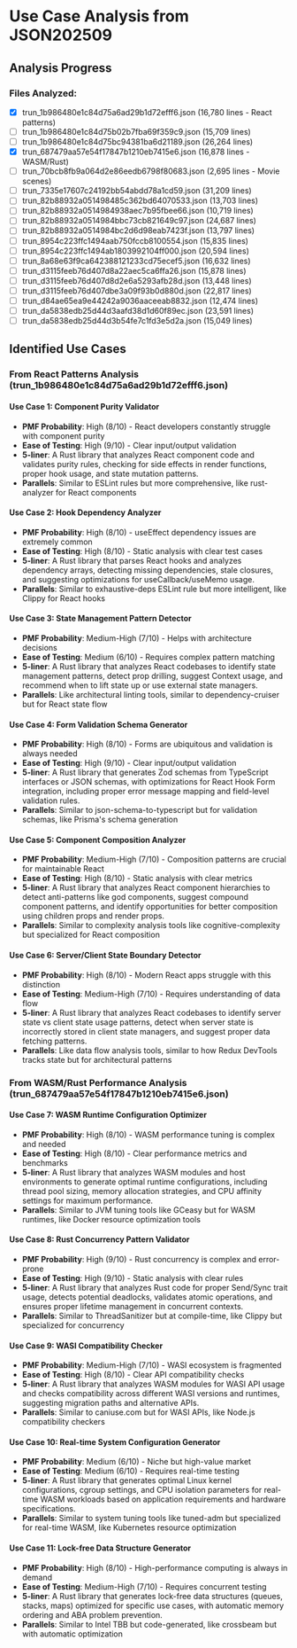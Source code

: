 # Use Case Analysis from JSON202509

## Analysis Progress

### Files Analyzed:
- [x] trun_1b986480e1c84d75a6ad29b1d72efff6.json (16,780 lines - React patterns)
- [ ] trun_1b986480e1c84d75b02b7fba69f359c9.json (15,709 lines)
- [ ] trun_1b986480e1c84d75bc94381ba6d21189.json (26,264 lines)
- [x] trun_687479aa57e54f17847b1210eb7415e6.json (16,878 lines - WASM/Rust)
- [ ] trun_70bcb8fb9a064d2e86eedb6798f80683.json (2,695 lines - Movie scenes)
- [ ] trun_7335e17607c24192bb54abdd78a1cd59.json (31,209 lines)
- [ ] trun_82b88932a051498485c362bd64070533.json (13,703 lines)
- [ ] trun_82b88932a0514984938aec7b95fbee66.json (10,719 lines)
- [ ] trun_82b88932a0514984bbc73cb821649c97.json (24,687 lines)
- [ ] trun_82b88932a0514984bc2d6d98eab7423f.json (13,797 lines)
- [ ] trun_8954c223ffc1494aab750fccb8100554.json (15,835 lines)
- [ ] trun_8954c223ffc1494ab1803992104ff000.json (20,594 lines)
- [ ] trun_8a68e63f9ca642388121233cd75ecef5.json (16,632 lines)
- [ ] trun_d3115feeb76d407d8a22aec5ca6ffa26.json (15,878 lines)
- [ ] trun_d3115feeb76d407d8d2e6a5293afb28d.json (13,448 lines)
- [ ] trun_d3115feeb76d407dbe3a09f93b0d880d.json (22,817 lines)
- [ ] trun_d84ae65ea9e44242a9036aaceeab8832.json (12,474 lines)
- [ ] trun_da5838edb25d44d3aafd38d1d60f89ec.json (23,591 lines)
- [ ] trun_da5838edb25d44d3b54fe7c1fd3e5d2a.json (15,049 lines)

## Identified Use Cases

### From React Patterns Analysis (trun_1b986480e1c84d75a6ad29b1d72efff6.json)

#### Use Case 1: Component Purity Validator
- **PMF Probability**: High (8/10) - React developers constantly struggle with component purity
- **Ease of Testing**: High (9/10) - Clear input/output validation
- **5-liner**: A Rust library that analyzes React component code and validates purity rules, checking for side effects in render functions, proper hook usage, and state mutation patterns.
- **Parallels**: Similar to ESLint rules but more comprehensive, like rust-analyzer for React components

#### Use Case 2: Hook Dependency Analyzer  
- **PMF Probability**: High (8/10) - useEffect dependency issues are extremely common
- **Ease of Testing**: High (8/10) - Static analysis with clear test cases
- **5-liner**: A Rust library that parses React hooks and analyzes dependency arrays, detecting missing dependencies, stale closures, and suggesting optimizations for useCallback/useMemo usage.
- **Parallels**: Similar to exhaustive-deps ESLint rule but more intelligent, like Clippy for React hooks

#### Use Case 3: State Management Pattern Detector
- **PMF Probability**: Medium-High (7/10) - Helps with architecture decisions
- **Ease of Testing**: Medium (6/10) - Requires complex pattern matching
- **5-liner**: A Rust library that analyzes React codebases to identify state management patterns, detect prop drilling, suggest Context usage, and recommend when to lift state up or use external state managers.
- **Parallels**: Like architectural linting tools, similar to dependency-cruiser but for React state flow

#### Use Case 4: Form Validation Schema Generator
- **PMF Probability**: High (8/10) - Forms are ubiquitous and validation is always needed
- **Ease of Testing**: High (9/10) - Clear input/output validation
- **5-liner**: A Rust library that generates Zod schemas from TypeScript interfaces or JSON schemas, with optimizations for React Hook Form integration, including proper error message mapping and field-level validation rules.
- **Parallels**: Similar to json-schema-to-typescript but for validation schemas, like Prisma's schema generation

#### Use Case 5: Component Composition Analyzer
- **PMF Probability**: Medium-High (7/10) - Composition patterns are crucial for maintainable React
- **Ease of Testing**: High (8/10) - Static analysis with clear metrics
- **5-liner**: A Rust library that analyzes React component hierarchies to detect anti-patterns like god components, suggest compound component patterns, and identify opportunities for better composition using children props and render props.
- **Parallels**: Similar to complexity analysis tools like cognitive-complexity but specialized for React composition

#### Use Case 6: Server/Client State Boundary Detector
- **PMF Probability**: High (8/10) - Modern React apps struggle with this distinction
- **Ease of Testing**: Medium-High (7/10) - Requires understanding of data flow
- **5-liner**: A Rust library that analyzes React codebases to identify server state vs client state usage patterns, detect when server state is incorrectly stored in client state managers, and suggest proper data fetching patterns.
- **Parallels**: Like data flow analysis tools, similar to how Redux DevTools tracks state but for architectural patterns

### From WASM/Rust Performance Analysis (trun_687479aa57e54f17847b1210eb7415e6.json)

#### Use Case 7: WASM Runtime Configuration Optimizer
- **PMF Probability**: High (8/10) - WASM performance tuning is complex and needed
- **Ease of Testing**: High (8/10) - Clear performance metrics and benchmarks
- **5-liner**: A Rust library that analyzes WASM modules and host environments to generate optimal runtime configurations, including thread pool sizing, memory allocation strategies, and CPU affinity settings for maximum performance.
- **Parallels**: Similar to JVM tuning tools like GCeasy but for WASM runtimes, like Docker resource optimization tools

#### Use Case 8: Rust Concurrency Pattern Validator
- **PMF Probability**: High (9/10) - Rust concurrency is complex and error-prone
- **Ease of Testing**: High (9/10) - Static analysis with clear rules
- **5-liner**: A Rust library that analyzes Rust code for proper Send/Sync trait usage, detects potential deadlocks, validates atomic operations, and ensures proper lifetime management in concurrent contexts.
- **Parallels**: Similar to ThreadSanitizer but at compile-time, like Clippy but specialized for concurrency

#### Use Case 9: WASI Compatibility Checker
- **PMF Probability**: Medium-High (7/10) - WASI ecosystem is fragmented
- **Ease of Testing**: High (8/10) - Clear API compatibility checks
- **5-liner**: A Rust library that analyzes WASM modules for WASI API usage and checks compatibility across different WASI versions and runtimes, suggesting migration paths and alternative APIs.
- **Parallels**: Similar to caniuse.com but for WASI APIs, like Node.js compatibility checkers

#### Use Case 10: Real-time System Configuration Generator
- **PMF Probability**: Medium (6/10) - Niche but high-value market
- **Ease of Testing**: Medium (6/10) - Requires real-time testing
- **5-liner**: A Rust library that generates optimal Linux kernel configurations, cgroup settings, and CPU isolation parameters for real-time WASM workloads based on application requirements and hardware specifications.
- **Parallels**: Similar to system tuning tools like tuned-adm but specialized for real-time WASM, like Kubernetes resource optimization

#### Use Case 11: Lock-free Data Structure Generator
- **PMF Probability**: High (8/10) - High-performance computing is always in demand
- **Ease of Testing**: Medium-High (7/10) - Requires concurrent testing
- **5-liner**: A Rust library that generates lock-free data structures (queues, stacks, maps) optimized for specific use cases, with automatic memory ordering and ABA problem prevention.
- **Parallels**: Similar to Intel TBB but code-generated, like crossbeam but with automatic optimization
